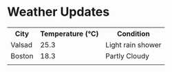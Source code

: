 # Weather Updates

<!-- WEATHER-UPDATE-START -->
<table><tr><th>City</th><th>Temperature (°C)</th><th>Condition</th></tr><tr><td>Valsad</td><td>25.3</td><td>Light rain shower</td></tr><tr><td>Boston</td><td>18.3</td><td>Partly Cloudy</td></tr><tr><td></td><td></td><td></td></tr></table>
<!-- WEATHER-UPDATE-END -->
